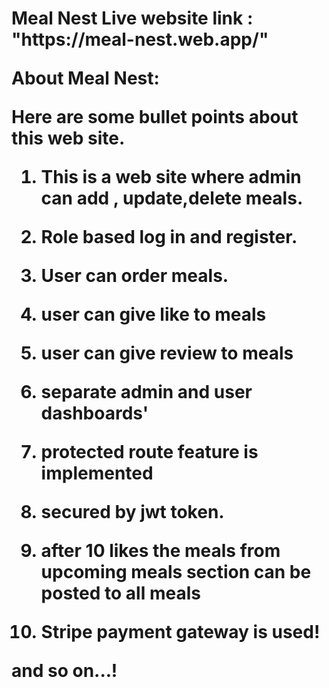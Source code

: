 
<h1>Meal Nest </h>
Live website link : "https://meal-nest.web.app/"

About Meal Nest:

Here are some bullet points about this web site.

1. This is a web site where admin can add , update,delete meals.

3. Role based log in and register.

2. User can order meals.

3. user can give like to meals

4. user can give review to meals

5. separate admin and user dashboards'

6. protected route feature is implemented

7. secured by jwt token.

8. after 10 likes the meals from upcoming meals section can be posted to all meals

9. Stripe payment gateway is used!

and so on...!

